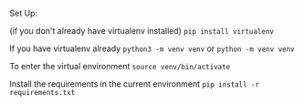 Set Up: 

 (if you don't already have virtualenv installed)
`pip install virtualenv`

If you have virtualenv already
`python3 -m venv venv` 
or
`python -m venv venv`

To enter the virtual environment
`source venv/bin/activate`

Install the requirements in the current environment
`pip install -r requirements.txt`